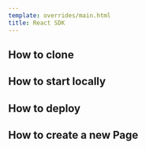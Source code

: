```yaml
---
template: overrides/main.html
title: React SDK
---
```

## How to clone

## How to start locally

## How to deploy

## How to create a new Page